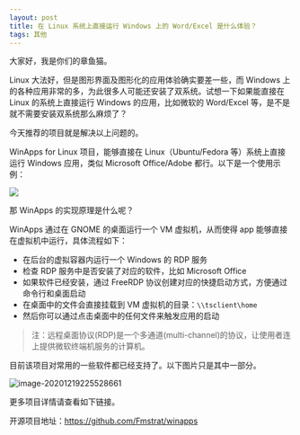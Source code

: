 ```yaml
---
layout: post
title: 在 Linux 系统上直接运行 Windows 上的 Word/Excel 是什么体验？
tags: 其他
---
```


大家好，我是你们的章鱼猫。

Linux 大法好，但是图形界面及图形化的应用体验确实要差一些，而 Windows 上的各种应用非常的多，为此很多人可能还安装了双系统。试想一下如果能直接在 Linux 的系统上直接运行 Windows 的应用，比如微软的 Word/Excel 等，是不是就不需要安装双系统那么麻烦了？

今天推荐的项目就是解决以上问题的。

WinApps for Linux 项目，能够直接在 Linux（Ubuntu/Fedora 等）系统上直接运行 Windows 应用，类似 Microsoft Office/Adobe 都行。以下是一个使用示例：

![](https://raw.githubusercontent.com/Fmstrat/winapps/main/demo/demo.gif)

那 WinApps 的实现原理是什么呢？

WinApps 通过在 GNOME 的桌面运行一个 VM 虚拟机，从而使得 app 能够直接在虚拟机中运行，具体流程如下：

- 在后台的虚拟容器内运行一个 Windows 的 RDP 服务
- 检查 RDP 服务中是否安装了对应的软件，比如 Microsoft Office
- 如果软件已经安装，通过 FreeRDP 协议创建对应的快捷启动方式，方便通过命令行和桌面启动
- 在桌面中的文件会直接挂载到 VM 虚拟机的目录：`\\tsclient\home` 
- 然后你可以通过点击桌面中的任何文件来触发应用的启动

> 注：远程桌面协议(RDP)是一个多通道(multi-channel)的协议，让使用者连上提供微软终端机服务的计算机。

目前该项目对常用的一些软件都已经支持了。以下图片只是其中一部分。

![image-20201219225528661](https://raw.githubusercontent.com/ZhuPeng/pic/master/images/compress_image-20201219225528661.png)

更多项目详情请查看如下链接。

开源项目地址：https://github.com/Fmstrat/winapps